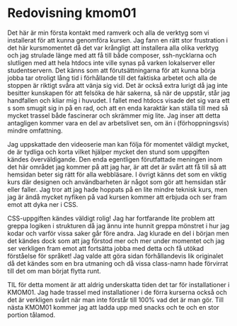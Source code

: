 ---
---
Redovisning kmom01
=========================

Det här är min första kontakt med ramverk och alla de verktyg som vi installerat för att kunna genomföra kursen. Jag fann en rätt stor frustration i det här kursmomentet då det var krångligt att installera alla olika verktyg och jag strulade länge med att få till både composer, ssh-nycklarna och slutligen med att hela htdocs inte ville synas på varken lokalserver eller studentservern. Det känns som att förutsättningarna för att kunna börja jobba tar otroligt lång tid i förhållande till det faktiska arbetet och alla de stoppen är riktigt svåra att vänja sig vid. Det är också extra lurigt då jag inte besitter kunskapen för att felsöka de här sakerna, så när de uppstår, står jag handfallen och kliar mig i huvudet. I fallet med htdocs visade det sig vara ett s som smugit sig in på en rad, och att en enda karaktär kan ställa till med så mycket trassel både fascinerar och skrämmer mig lite. Jag inser att detta antagligen kommer vara en del av arbetslivet sen, om än i (förhoppningsvis) mindre omfattning.  

Jag uppskattade den videoserie man kan följa för momentet väldigt mycket, de är tydliga och korta vilket hjälper mycket den stund som uppgiften kändes överväldigande.
Den enda egentligen förutfattade meningen inom det här området jag kommer på att jag har, är att det är svårt att få till så att hemsidan beter sig rätt för alla webbläsare. I övrigt känns det som en viktig kurs där designen och användbarheten är något som gör att hemsidan står eller faller. Jag tror att jag hade hoppats på en lite mindre teknisk kurs, men jag är ändå mycket nyfiken på vad kursen kommer att erbjuda och ser fram emot att dyka ner i CSS.  

CSS-uppgiften kändes väldigt rolig! Jag har fortfarande lite problem att greppa logiken i strukturen då jag ännu inte hunnit greppa mönstret i hur jag kodar och varför vissa saker går före andra. Jag klurade en del i början men det kändes dock som att jag förstod mer och mer under momentet och jag ser verkligen fram emot att fortsätta jobba med detta och få utökad förståelse för språket! Jag valde att göra sidan förhållandevis lik originalet då det kändes som en bra utmaning och då vissa class-namn hade förvirrat till det om man börjat flytta runt.  
  
TIL för detta moment är att aldrig underskatta tiden det tar för installationer i KMOM01. Jag hade trassel med installationer i de förra kurserna också och det är verkligen svårt när man inte förstår till 100% vad det är man gör. Till nästa KMOM01 kommer jag att ladda upp med snacks och te och en stor portion tålamod.
